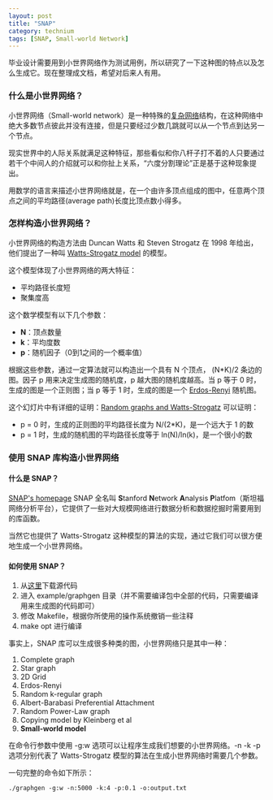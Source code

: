 ```yaml
---
layout: post
title: "SNAP"
category: technium
tags: [SNAP, Small-world Network]
---
```



毕业设计需要用到小世界网络作为测试用例，所以研究了一下这种图的特点以及怎么生成它。现在整理成文档，希望对后来人有用。



### 什么是小世界网络？

小世界网络（Small-world network）是一种特殊的[复杂网络](http://zh.wikipedia.org/wiki/%E5%A4%8D%E6%9D%82%E7%BD%91%E7%BB%9C)结构，在这种网络中绝大多数节点彼此并没有连接，但是只要经过少数几跳就可以从一个节点到达另一个节点。


现实世界中的人际关系就满足这种特征，那些看似和你八杆子打不着的人只要通过若干个中间人的介绍就可以和你扯上关系，“六度分割理论”正是基于这种现象提出。


用数学的语言来描述小世界网络就是，在一个由许多顶点组成的图中，任意两个顶点之间的平均路径(average path)长度比顶点数小得多。



### 怎样构造小世界网络？


小世界网络的构造方法由 Duncan Watts 和 Steven Strogatz 在 1998 年给出，他们提出了一种叫 [Watts-Strogatz model](http://en.wikipedia.org/wiki/Watts_and_Strogatz_model) 的模型。


这个模型体现了小世界网络的两大特征：


* 平均路径长度短
* 聚集度高


这个数学模型有以下几个参数：

* **N**：顶点数量
* **k**：平均度数
* **p**：随机因子（0到1之间的一个概率值）


根据这些参数，通过一定算法就可以构造出一个具有 N 个顶点， (N*K)/2 条边的图。因子 p 用来决定生成图的随机度，p 越大图的随机度越高。当 p 等于 0 时，生成的图是一个正则图；当 p 等于 1 时，生成的图是一个 [Erdos-Renyi](http://en.wikipedia.org/wiki/Erd%C5%91s%E2%80%93R%C3%A9nyi_model) 随机图。


<span class="sidenote">这个幻灯片中有详细的证明：[Random graphs and Watts-Strogatz](https://docs.google.com/viewer?a=v&q=cache:OFyBMQ8fpKMJ:cs.wellesley.edu/~cs249B/lecture/02.28.08.ER_WS.CS249B.pdf+the+value+of+k+Watts-Strogatz+network+model&hl=zh-CN&pid=bl&srcid=ADGEESiZGRvHc04ogwrYy9A5Pg2KpH6AT2DE9-ciFygT9OHadJmhxyN6z0Krkx33Vpt6Z_tn82raRN67Q1669-If3g4f9IsqWmjI1w4A8_UiBRP2meqlf3Od3NzZhDCwJtca0_LHtBl7&sig=AHIEtbSirCyD0BPj3cfeMnuTnL4Ecd3g5w) </span>
可以证明：


* p = 0 时，生成的正则图的平均路径长度为 N/(2*K)，是一个远大于 1 的数
* p = 1 时，生成的随机图的平均路径长度等于 ln(N)/ln(k)，是一个很小的数


### 使用 SNAP 库构造小世界网络



#### 什么是 SNAP？

<span class="sidenote">[SNAP's homepage](http://snap.stanford.edu/)</span>
SNAP 全名叫 **S**tanford **N**etwork **A**nalysis **P**latfom（斯坦福网络分析平台），它提供了一些对大规模网络进行数据分析和数据挖掘时需要用到的库函数。


当然它也提供了 Watts-Strogatz 这种模型的算法的实现，通过它我们可以很方便地生成一个小世界网络。


#### 如何使用 SNAP？

1. 从[这里](http://snap.stanford.edu/snap/download.html)下载源代码
2. 进入 example/graphgen 目录（并不需要编译包中全部的代码，只需要编译用来生成图的代码即可）
3. 修改 Makefile，根据你所使用的操作系统撤销一些注释
4. make opt 进行编译


事实上，SNAP 库可以生成很多种类的图，小世界网络只是其中一种：

1. Complete graph
1. Star graph
1. 2D Grid
1. Erdos-Renyi
1. Random k-regular graph
1. Albert-Barabasi Preferential Attachment
1. Random Power-Law graph
1. Copying model by Kleinberg et al
1. **Small-world model**


在命令行参数中使用 \-g:w 选项可以让程序生成我们想要的小世界网络。\-n \-k \-p 选项分别代表了 Watts-Strogatz 模型的算法在生成小世界网络时需要几个参数。


一句完整的命令如下所示：


    ./graphgen -g:w -n:5000 -k:4 -p:0.1 -o:output.txt


